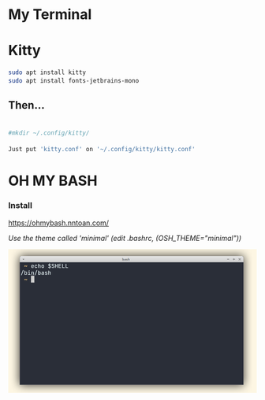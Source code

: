 # My Terminal

# Kitty

```bash
sudo apt install kitty
sudo apt install fonts-jetbrains-mono
```
## Then...
```bash

#mkdir ~/.config/kitty/ 

Just put 'kitty.conf' on '~/.config/kitty/kitty.conf'

```
# OH MY BASH 

### Install
https://ohmybash.nntoan.com/

*Use the theme called 'minimal' (edit .bashrc, (OSH_THEME="minimal"))* 

![terminal preview](preview.png)


